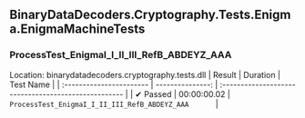 ## BinaryDataDecoders.Cryptography.Tests.Enigma.EnigmaMachineTests

### ProcessTest_EnigmaI_I_II_III_RefB_ABDEYZ_AAA
 Location: binarydatadecoders.cryptography.tests.dll
| Result                   | Duration         | Test Name                                          |
| :----------------------- | ---------------: | :--------------------------------------------------- |
|  ✔ Passed               | 00:00:00.02 | `ProcessTest_EnigmaI_I_II_III_RefB_ABDEYZ_AAA      ` |

